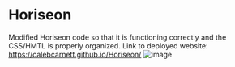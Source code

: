 # Horiseon
Modified Horiseon code so that it is functioning correctly and the CSS/HMTL is properly organized.
Link to deployed website:  https://calebcarnett.github.io/Horiseon/
![image](https://user-images.githubusercontent.com/111102789/196259683-a9408697-0481-4a34-a587-15a31bb261ab.png)

